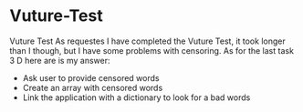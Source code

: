 # Vuture-Test
Vuture Test
As requestes I have completed the Vuture Test, it took longer than I though, but I have some problems with censoring. As for the last task
3 D here are is my answer:
- Ask user to provide censored words
- Create an array with censored words 
- Link the application with a dictionary to look for a bad words
